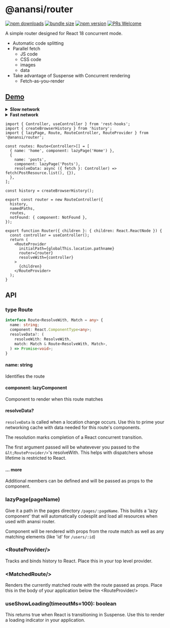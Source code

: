 # @anansi/router
<!--[![CircleCI](https://circleci.com/gh/notwillk/pojo-router.svg?style=shield)](https://circleci.com/gh/notwillk/pojo-router)-->
[![npm downloads](https://img.shields.io/npm/dm/@anansi/router.svg?style=flat-square)](https://www.npmjs.com/package/@anansi/router)
[![bundle size](https://img.shields.io/bundlephobia/minzip/@anansi/router?style=flat-square)](https://bundlephobia.com/result?p=@anansi/router)
[![npm version](https://img.shields.io/npm/v/@anansi/router.svg?style=flat-square)](https://www.npmjs.com/package/@anansi/router)
[![PRs Welcome](https://img.shields.io/badge/PRs-welcome-brightgreen.svg?style=flat-square)](http://makeapullrequest.com)

A simple router designed for React 18 concurrent mode.

- Automatic code splitting
- Parallel fetch
  - JS code
  - CSS code
  - images
  - data
- Take advantage of Suspense with Concurrent rendering
  - Fetch-as-you-render

## [Demo](https://stackblitz.com/github/ntucker/anansi/tree/master/examples/concurrent)


<details><summary><b>Slow network</b></summary>

<video controls>
<source src="https://user-images.githubusercontent.com/866147/154827978-e6cbe6df-9c25-489b-9160-7c9abaaa507d.mp4"
        type="video/mp4">
Sorry, your browser doesn't support embedded videos.
</video>


Parallel fetches

- JS code
- CSS code
- images
- data

</details>

<details><summary><b>Fast network</b></summary>

<video controls>
<source src="https://user-images.githubusercontent.com/866147/154827979-67934e09-704e-4b94-a710-939f456b1a4f.mp4"
        type="video/mp4">
Sorry, your browser doesn't support embedded videos.
</video>

Even though all the data must be fetched - it appears instant because React delays rendering until the resources are available.

</details>

```tsx
import { Controller, useController } from 'rest-hooks';
import { createBrowserHistory } from 'history';
import { lazyPage, Route, RouteController, RouteProvider } from '@anansi/router';

const routes: Route<Controller>[] = [
  { name: 'home', component: lazyPage('Home') },
  {
    name: 'posts',
    component: lazyPage('Posts'),
    resolveData: async ({ fetch }: Controller) => fetch(PostResource.list(), {}),
  },
];

const history = createBrowserHistory();

export const router = new RouteController({
  history,
  namedPaths,
  routes,
  notFound: { component: NotFound },
});

export function Router({ children }: { children: React.ReactNode }) {
  const controller = useController();
  return (
    <RouteProvider
      initialPath={globalThis.location.pathname}
      router={router}
      resolveWith={controller}
    >
      {children}
    </RouteProvider>
  );
}
```

## API

### type Route

```ts
interface Route<ResolveWith, Match = any> {
  name: string;
  component: React.ComponentType<any>;
  resolveData?: (
    resolveWith: ResolveWith,
    match: Match & Route<ResolveWith, Match>,
  ) => Promise<void>;
}
```

#### name: string

Identifies the route

#### component: lazyComponent

Component to render when this route matches

#### resolveData?

`resolveData` is called when a location change occurs. Use this to prime your
networking cache with data needed for this route's components.

The resolution marks completion of a React concurrent transition.

The first argument passed will be whatevever you passed to the `&lt;RouteProvider/>`'s resolveWith.
This helps with dispatchers whose lifetime is restricted to React.

#### ... more

Additional members can be defined and will be passed as props to the component.

### lazyPage(pageName)

Give it a path in the pages directory `/pages/:pageName`. This builds a 'lazy component'
that will automatically codesplit and load all resources when used with anansi router.

Component will be rendered with props from the route match as well as any matching elements (like 'id' for `/users/:id`)

### &lt;RouteProvider/>

Tracks and binds history to React. Place this in your top level provider.


### &lt;MatchedRoute/>

Renders the currently matched route with the route passed as props. Place this in the body of your application below
the &lt;RouteProvider/>

### useShowLoading(timeoutMs=100): boolean

This returns true when React is transitioning in Suspense. Use this to render a loading indicator in your application.
